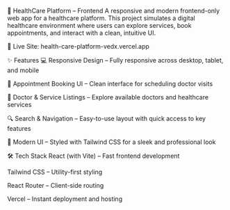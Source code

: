 🏥 HealthCare Platform – Frontend
A responsive and modern frontend-only web app for a healthcare platform. This project simulates a digital healthcare environment where users can explore services, book appointments, and interact with a clean, intuitive UI.

🔗 Live Site: health-care-platform-vedx.vercel.app

✨ Features
💻 Responsive Design – Fully responsive across desktop, tablet, and mobile

📅 Appointment Booking UI – Clean interface for scheduling doctor visits

🧾 Doctor & Service Listings – Explore available doctors and healthcare services

🔍 Search & Navigation – Easy-to-use layout with quick access to key features

🎨 Modern UI – Styled with Tailwind CSS for a sleek and professional look

🛠 Tech Stack
React (with Vite) – Fast frontend development

Tailwind CSS – Utility-first styling

React Router – Client-side routing

Vercel – Instant deployment and hosting

